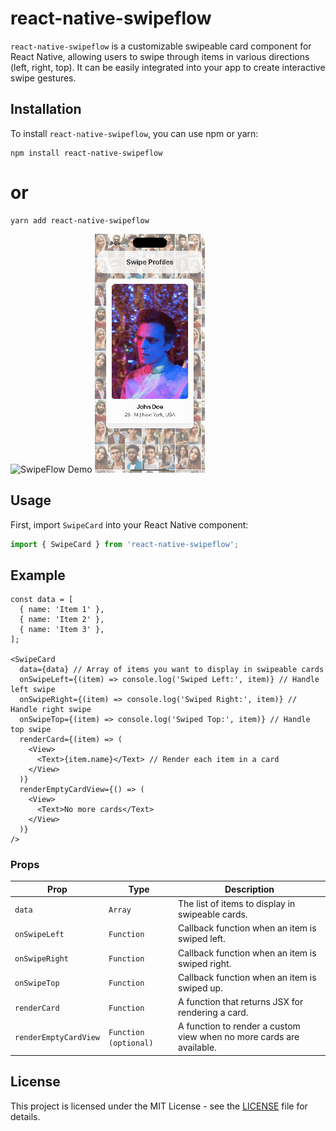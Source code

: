 # react-native-swipeflow

`react-native-swipeflow` is a customizable swipeable card component for React Native, allowing users to swipe through items in various directions (left, right, top). It can be easily integrated into your app to create interactive swipe gestures.

## Installation

To install `react-native-swipeflow`,
you can use npm or yarn:
```
npm install react-native-swipeflow
```
# or
```
yarn add react-native-swipeflow
```
![SwipeFlow Demo](https://raw.githubusercontent.com/mohdjalalmk/SwipeFlow/main/gif/swipe.gif) ![SwipeFlow Demo](https://raw.githubusercontent.com/mohdjalalmk/SwipeFlow/main/gif/example.gif)

## Usage

First, import `SwipeCard` into your React Native component:

```javascript
import { SwipeCard } from 'react-native-swipeflow';

```

## Example
```
const data = [
  { name: 'Item 1' },
  { name: 'Item 2' },
  { name: 'Item 3' },
];

<SwipeCard
  data={data} // Array of items you want to display in swipeable cards
  onSwipeLeft={(item) => console.log('Swiped Left:', item)} // Handle left swipe
  onSwipeRight={(item) => console.log('Swiped Right:', item)} // Handle right swipe
  onSwipeTop={(item) => console.log('Swiped Top:', item)} // Handle top swipe
  renderCard={(item) => (
    <View>
      <Text>{item.name}</Text> // Render each item in a card
    </View>
  )}
  renderEmptyCardView={() => (
    <View>
      <Text>No more cards</Text>
    </View>
  )}
/>

```

### Props

| Prop                     | Type              | Description                                                  |
|--------------------------|-------------------|--------------------------------------------------------------|
| `data`                   | `Array`           | The list of items to display in swipeable cards.              |
| `onSwipeLeft`             | `Function`        | Callback function when an item is swiped left.                |
| `onSwipeRight`            | `Function`        | Callback function when an item is swiped right.               |
| `onSwipeTop`              | `Function`        | Callback function when an item is swiped up.                 |
| `renderCard`              | `Function`        | A function that returns JSX for rendering a card.             |
| `renderEmptyCardView`     | `Function (optional)` | A function to render a custom view when no more cards are available. |

## License

This project is licensed under the MIT License - see the [LICENSE](https://github.com/mohdjalalmk/SwipeFlow/blob/main/LICENSE) file for details.